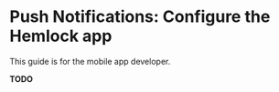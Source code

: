 # Push Notifications: Configure the Hemlock app

This guide is for the mobile app developer.

**TODO**
